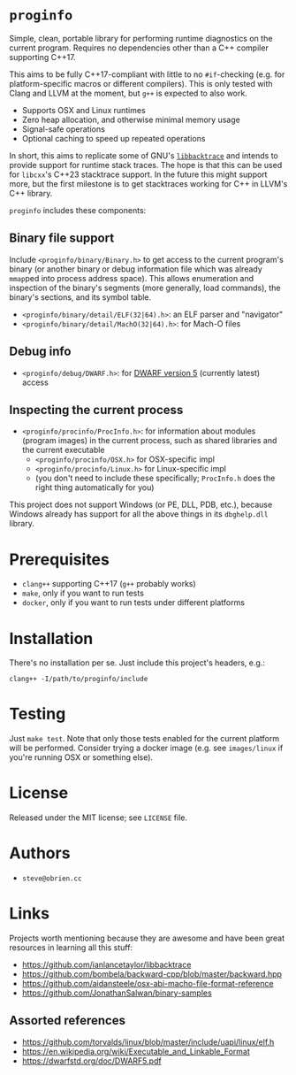 
# `proginfo`

Simple, clean, portable library for performing runtime diagnostics on the current program.
Requires no dependencies other than a C++ compiler supporting C++17.

This aims to be fully C++17-compliant with little to no `#if`-checking
(e.g. for platform-specific macros or different compilers).
This is only tested with Clang and LLVM at the moment, but `g++` is expected to also work.

* Supports OSX and Linux runtimes
* Zero heap allocation, and otherwise minimal memory usage
* Signal-safe operations
* Optional caching to speed up repeated operations

In short, this aims to replicate some of GNU's [`libbacktrace`](https://github.com/ianlancetaylor/libbacktrace) and intends to provide support for runtime stack traces.  The hope is that this can be used for `libcxx`'s C++23 stacktrace support.  In the future this might support more, but the first milestone is to
get stacktraces working for C++ in LLVM's C++ library.

`proginfo` includes these components:

## Binary file support

Include `<proginfo/binary/Binary.h>` to get access to
the current program's binary (or another binary or debug information file
which was already `mmap`ped into process address space).
This allows enumeration and inspection of the binary's segments (more generally, load commands),
the binary's sections, and its symbol table.

* `<proginfo/binary/detail/ELF(32|64).h>`: an ELF parser and "navigator"
* `<proginfo/binary/detail/MachO(32|64).h>`: for Mach-O files

## Debug info

* `<proginfo/debug/DWARF.h>`: for [DWARF version 5](https://dwarfstd.org/doc/DWARF5.pdf) (currently latest) access

## Inspecting the current process

* `<proginfo/procinfo/ProcInfo.h>`: for information about modules
(program images) in the current process, such as shared libraries
and the current executable
  - `<proginfo/procinfo/OSX.h>` for OSX-specific impl
  - `<proginfo/procinfo/Linux.h>` for Linux-specific impl
  - (you don't need to include these specifically;
    `ProcInfo.h` does the right thing automatically for you)

This project does not support Windows (or PE, DLL, PDB, etc.),
because Windows already has support for all the above things
in its `dbghelp.dll` library.

# Prerequisites

* `clang++` supporting C++17 (`g++` probably works)
* `make`, only if you want to run tests
* `docker`, only if you want to run tests under different platforms

# Installation

There's no installation per se.
Just include this project's headers, e.g.:

```
clang++ -I/path/to/proginfo/include
```

# Testing

Just `make test`.  Note that only those tests enabled for the current platform will be performed.  Consider trying a docker image (e.g. see `images/linux` if you're
running OSX or something else).

# License

Released under the MIT license; see `LICENSE` file.

# Authors

* `steve@obrien.cc`

# Links

Projects worth mentioning because they are awesome and have been
great resources in learning all this stuff:

* https://github.com/ianlancetaylor/libbacktrace
* https://github.com/bombela/backward-cpp/blob/master/backward.hpp
* https://github.com/aidansteele/osx-abi-macho-file-format-reference
* https://github.com/JonathanSalwan/binary-samples

## Assorted references

* https://github.com/torvalds/linux/blob/master/include/uapi/linux/elf.h
* https://en.wikipedia.org/wiki/Executable_and_Linkable_Format
* https://dwarfstd.org/doc/DWARF5.pdf

